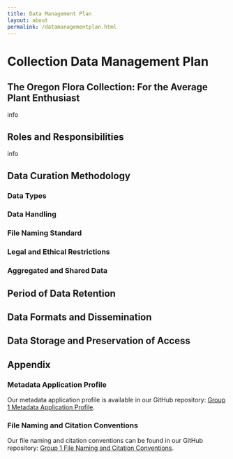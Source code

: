 ```yaml
---
title: Data Management Plan
layout: about
permalink: /datamanagementplan.html
---
```


# Collection Data Management Plan
## The Oregon Flora Collection: For the Average Plant Enthusiast
info

## Roles and Responsibilities
info

## Data Curation Methodology
### Data Types
### Data Handling
### File Naming Standard
### Legal and Ethical Restrictions
### Aggregated and Shared Data

## Period of Data Retention

## Data Formats and Dissemination

## Data Storage and Preservation of Access

## Appendix
### Metadata Application Profile
Our metadata application profile is available in our GitHub repository: [Group 1 Metadata Application Profile](https://github.com/LIB350MWinter2024/group1/blob/main/objects/map.pdf).
### File Naming and Citation Conventions
Our file naming and citation conventions can be found in our GitHub repository: [Group 1 File Naming and Citation Conventions](https://github.com/LIB350MWinter2024/group1/blob/main/objects/file_naming_conventions.pdf).

